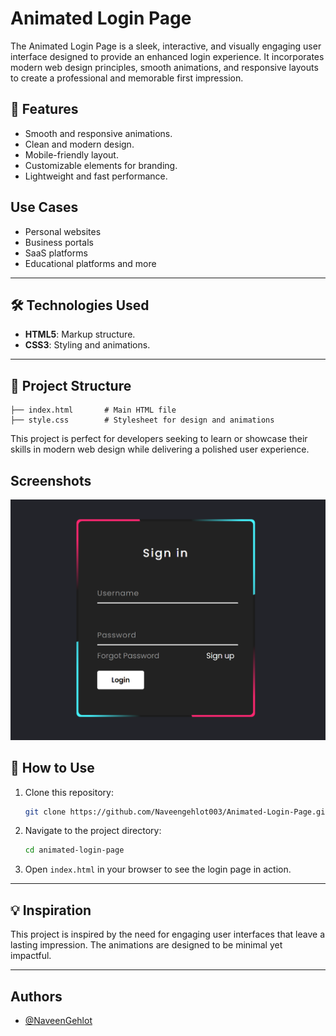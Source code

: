 # Animated Login Page
The Animated Login Page is a sleek, interactive, and visually engaging user interface designed to provide an enhanced login experience. It incorporates modern web design principles, smooth animations, and responsive layouts to create a professional and memorable first impression.

## 🌟 Features

- Smooth and responsive animations.
- Clean and modern design.
- Mobile-friendly layout.
- Customizable elements for branding.
- Lightweight and fast performance.


## Use Cases
- Personal websites
- Business portals
- SaaS platforms
- Educational platforms and more



---

## 🛠️ Technologies Used

- **HTML5**: Markup structure.
- **CSS3**: Styling and animations.

---

## 📂 Project Structure

```plaintext
├── index.html       # Main HTML file
├── style.css        # Stylesheet for design and animations

```
This project is perfect for developers seeking to learn or showcase their skills in modern web design while delivering a polished user experience.








## Screenshots

![App Screenshot](https://github.com/Naveengehlot003/Animated-Login-Page/blob/main/Animated-Login-Page.png)


## 🚀 How to Use

1. Clone this repository:
   ```bash
   git clone https://github.com/Naveengehlot003/Animated-Login-Page.git
   ```
2. Navigate to the project directory:
   ```bash
   cd animated-login-page
   ```
3. Open `index.html` in your browser to see the login page in action.

---



## 💡 Inspiration

This project is inspired by the need for engaging user interfaces that leave a lasting impression. The animations are designed to be minimal yet impactful.



---

## Authors

- [@NaveenGehlot](https://github.com/Naveengehlot003)

